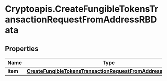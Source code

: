 # Cryptoapis.CreateFungibleTokensTransactionRequestFromAddressRBData

## Properties

Name | Type | Description | Notes
------------ | ------------- | ------------- | -------------
**item** | [**CreateFungibleTokensTransactionRequestFromAddressRBDataItem**](CreateFungibleTokensTransactionRequestFromAddressRBDataItem.md) |  | 


